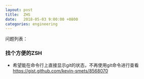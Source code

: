 ```yaml
---
layout: post
title:  ZHS
date:   2018-05-03 9:00:00 +0800
categories: engineering
---
```

问题列表：
### 找个方便的ZSH
- 希望能在命令行上直接显示git的状态，不再使用git命令进行查看
https://gist.github.com/kevin-smets/8568070

